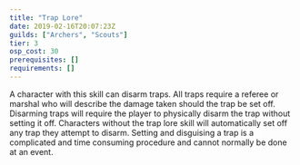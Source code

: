 ```yaml
---
title: "Trap Lore"
date: 2019-02-16T20:07:23Z
guilds: ["Archers", "Scouts"]
tier: 3
osp_cost: 30
prerequisites: []
requirements: []
---
```

A character with this skill can disarm traps. All traps require a referee or marshal who will describe the damage taken should the trap be set off. Disarming traps will require the player to physically disarm the trap without setting it off. Characters without the trap lore skill will automatically set off any trap they attempt to disarm. Setting and disguising a trap is a complicated and time consuming procedure and cannot normally be done at an event.